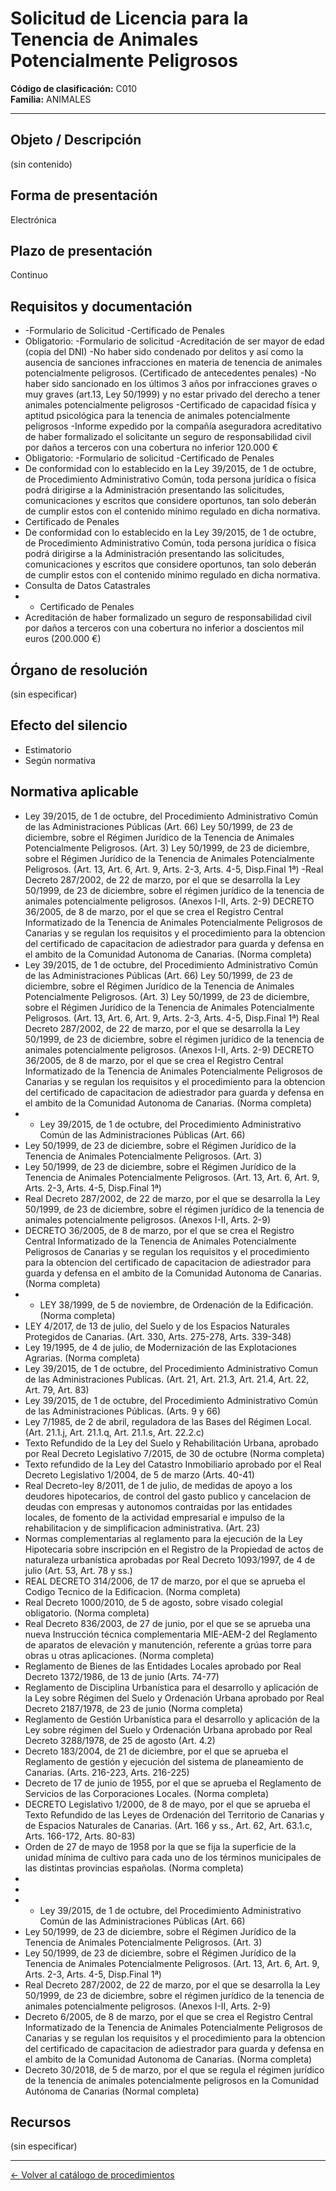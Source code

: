 # Solicitud de Licencia para la Tenencia de Animales Potencialmente Peligrosos

**Código de clasificación:** C010  
**Familia:** ANIMALES

---

## Objeto / Descripción

(sin contenido)

## Forma de presentación

Electrónica

## Plazo de presentación

Continuo

## Requisitos y documentación

- -Formulario de Solicitud
-Certificado de Penales
- Obligatorio:
-Formulario de solicitud
-Acreditación de ser mayor de edad (copia del DNI)
-No haber sido condenado por delitos y así como la ausencia de sanciones infracciones en materia de tenencia de animales potencialmente peligrosos. (Certificado de antecedentes penales)
-No haber sido sancionado en los últimos 3 años por infracciones graves o muy graves (art.13, Ley 50/1999) y no estar privado del derecho a tener animales potencialmente peligrosos
-Certificado de capacidad física y aptitud psicológica para la tenencia de animales potencialmente peligrosos
-Informe expedido por la compañía aseguradora acreditativo de haber formalizado el solicitante un seguro de responsabilidad civil por daños a terceros con una cobertura no inferior 120.000 €
- Obligatorio:
-Formulario de solicitud
-Certificado de Penales
- De conformidad con lo establecido en la Ley 39/2015, de 1 de octubre, de Procedimiento Administrativo Común, toda persona jurídica o física podrá dirigirse a la Administración presentando las solicitudes, comunicaciones y escritos que considere oportunos, tan solo deberán de cumplir estos con el contenido mínimo regulado en dicha normativa.
- Certificado de Penales
- De conformidad con lo establecido en la Ley 39/2015, de 1 de octubre, de Procedimiento Administrativo Común, toda persona jurídica o física podrá dirigirse a la Administración presentando las solicitudes, comunicaciones y escritos que considere oportunos, tan solo deberán de cumplir estos con el contenido mínimo regulado en dicha normativa.
- Consulta de Datos Catastrales
- - Certificado de Penales
- Acreditación de haber formalizado un seguro de responsabilidad civil por daños a terceros con una cobertura no inferior a doscientos mil euros (200.000 €)

## Órgano de resolución

(sin especificar)

## Efecto del silencio

- Estimatorio
- Según normativa

## Normativa aplicable

- Ley 39/2015, de 1 de octubre, del Procedimiento Administrativo Común de las Administraciones Públicas (Art. 66)
Ley 50/1999, de 23 de diciembre, sobre el Régimen Jurídico de la Tenencia de Animales Potencialmente Peligrosos. (Art. 3)
Ley 50/1999, de 23 de diciembre, sobre el Régimen Jurídico de la Tenencia de Animales Potencialmente Peligrosos. (Art. 13, Art. 6, Art. 9, Arts. 2-3, Arts. 4-5, Disp.Final 1ª)
-Real Decreto 287/2002, de 22 de marzo, por el que se desarrolla la Ley 50/1999, de 23 de diciembre, sobre el régimen jurídico de la tenencia de animales potencialmente peligrosos. (Anexos I-II, Arts. 2-9)
DECRETO 36/2005, de 8 de marzo, por el que se crea el Registro Central Informatizado de la Tenencia de Animales Potencialmente Peligrosos de Canarias y se regulan los requisitos y el procedimiento para la obtencion del certificado de capacitacion de adiestrador para guarda y defensa en el ambito de la Comunidad Autonoma de Canarias. (Norma completa)
- Ley 39/2015, de 1 de octubre, del Procedimiento Administrativo Común de las Administraciones Públicas (Art. 66)
Ley 50/1999, de 23 de diciembre, sobre el Régimen Jurídico de la Tenencia de Animales Potencialmente Peligrosos. (Art. 3)
Ley 50/1999, de 23 de diciembre, sobre el Régimen Jurídico de la Tenencia de Animales Potencialmente Peligrosos. (Art. 13, Art. 6, Art. 9, Arts. 2-3, Arts. 4-5, Disp.Final 1ª)
Real Decreto 287/2002, de 22 de marzo, por el que se desarrolla la Ley 50/1999, de 23 de diciembre, sobre el régimen jurídico de la tenencia de animales potencialmente peligrosos. (Anexos I-II, Arts. 2-9)
DECRETO 36/2005, de 8 de marzo, por el que se crea el Registro Central Informatizado de la Tenencia de Animales Potencialmente Peligrosos de Canarias y se regulan los requisitos y el procedimiento para la obtencion del certificado de capacitacion de adiestrador para guarda y defensa en el ambito de la Comunidad Autonoma de Canarias. (Norma completa)
- - Ley 39/2015, de 1 de octubre, del Procedimiento Administrativo Común de las Administraciones Públicas (Art. 66)
- Ley 50/1999, de 23 de diciembre, sobre el Régimen Jurídico de la Tenencia de Animales Potencialmente Peligrosos. (Art. 3)
- Ley 50/1999, de 23 de diciembre, sobre el Régimen Jurídico de la Tenencia de Animales Potencialmente Peligrosos. (Art. 13, Art. 6, Art. 9, Arts. 2-3, Arts. 4-5, Disp.Final 1ª)
- Real Decreto 287/2002, de 22 de marzo, por el que se desarrolla la Ley 50/1999, de 23 de diciembre, sobre el régimen jurídico de la tenencia de animales potencialmente peligrosos. (Anexos I-II, Arts. 2-9)
- DECRETO 36/2005, de 8 de marzo, por el que se crea el Registro Central Informatizado de la Tenencia de Animales Potencialmente Peligrosos de Canarias y se regulan los requisitos y el procedimiento para la obtencion del certificado de capacitacion de adiestrador para guarda y defensa en el ambito de la Comunidad Autonoma de Canarias. (Norma completa)
- - LEY 38/1999, de 5 de noviembre, de Ordenación de la Edificación. (Norma completa)
- LEY 4/2017, de 13 de julio, del Suelo y de los Espacios Naturales Protegidos de Canarias. (Art. 330, Arts. 275-278, Arts. 339-348)
- Ley 19/1995, de 4 de julio, de Modernización de las Explotaciones Agrarias. (Norma completa)
- Ley 39/2015, de 1 de octubre, del Procedimiento Administrativo Comun de las Administraciones Publicas. (Art. 21, Art. 21.3, Art. 21.4, Art. 22, Art. 79, Art. 83)
- Ley 39/2015, de 1 de octubre, del Procedimiento Administrativo Común de las Administraciones Públicas. (Arts. 9 y 66)
- Ley 7/1985, de 2 de abril, reguladora de las Bases del Régimen Local. (Art. 21.1.j, Art. 21.1.q, Art. 21.1.s, Art. 22.2.c)
- Texto Refundido de la Ley del Suelo y Rehabilitación Urbana, aprobado por Real Decreto Legislativo 7/2015, de 30 de octubre (Norma completa)
- Texto refundido de la Ley del Catastro Inmobiliario aprobado por el Real Decreto Legislativo 1/2004, de 5 de marzo (Arts. 40-41)
- Real Decreto-ley 8/2011, de 1 de julio, de medidas de apoyo a los deudores hipotecarios, de control del gasto publico y cancelacion de deudas con empresas y autonomos contraidas por las entidades locales, de fomento de la actividad empresarial e impulso de la rehabilitacion y de simplificacion administrativa. (Art. 23)
- Normas complementarias al reglamento para la ejecución de la Ley Hipotecaria sobre inscripción en el Registro de la Propiedad de actos de naturaleza urbanística aprobadas por Real Decreto 1093/1997, de 4 de julio (Art. 53, Art. 78 y ss.)
- REAL DECRETO 314/2006, de 17 de marzo, por el que se aprueba el Codigo Tecnico de la Edificacion. (Norma completa)
- Real Decreto 1000/2010, de 5 de agosto, sobre visado colegial obligatorio. (Norma completa)
- Real Decreto 836/2003, de 27 de junio, por el que se se aprueba una nueva Instrucción técnica complementaria MIE-AEM-2 del Reglamento de aparatos de elevación y manutención, referente a grúas torre para obras u otras aplicaciones. (Norma completa)
- Reglamento de Bienes de las Entidades Locales aprobado por Real Decreto 1372/1986, de 13 de junio (Arts. 74-77)
- Reglamento de Disciplina Urbanística para el desarrollo y aplicación de la Ley sobre Régimen del Suelo y Ordenación Urbana aprobado por Real Decreto 2187/1978, de 23 de junio (Norma completa)
- Reglamento de Gestión Urbanística para el desarrollo y aplicación de la Ley sobre régimen del Suelo y Ordenación Urbana aprobado por Real Decreto 3288/1978, de 25 de agosto (Art. 4.2)
- Decreto 183/2004, de 21 de diciembre, por el que se aprueba el Reglamento de gestión y ejecución del sistema de planeamiento de Canarias. (Arts. 216-223, Arts. 216-225)
- Decreto de 17 de junio de 1955, por el que se aprueba el Reglamento de Servicios de las Corporaciones Locales. (Norma completa)
- DECRETO Legislativo 1/2000, de 8 de mayo, por el que se aprueba el Texto Refundido de las Leyes de Ordenación del Territorio de Canarias y de Espacios Naturales de Canarias. (Art. 166 y ss., Art. 62, Art. 63.1.c, Arts. 166-172, Arts. 80-83)
- Orden de 27 de mayo de 1958 por la que se fija la superficie de la unidad mínima de cultivo para cada uno de los términos municipales de las distintas provincias españolas. (Norma completa)
- 
-
- - Ley 39/2015, de 1 de octubre, del Procedimiento Administrativo Común de las Administraciones Públicas (Art. 66)
- Ley 50/1999, de 23 de diciembre, sobre el Régimen Jurídico de la Tenencia de Animales Potencialmente Peligrosos. (Art. 3)
- Ley 50/1999, de 23 de diciembre, sobre el Régimen Jurídico de la Tenencia de Animales Potencialmente Peligrosos. (Art. 13, Art. 6, Art. 9, Arts. 2-3, Arts. 4-5, Disp.Final 1ª)
- Real Decreto 287/2002, de 22 de marzo, por el que se desarrolla la Ley 50/1999, de 23 de diciembre, sobre el régimen jurídico de la tenencia de animales potencialmente peligrosos. (Anexos I-II, Arts. 2-9)
- Decreto 6/2005, de 8 de marzo, por el que se crea el Registro Central Informatizado de la Tenencia de Animales Potencialmente Peligrosos de Canarias y se regulan los requisitos y el procedimiento para la obtencion del certificado de capacitacion de adiestrador para guarda y defensa en el ambito de la Comunidad Autonoma de Canarias. (Norma completa)
- Decreto 30/2018, de 5 de marzo, por el que se regula el régimen jurídico de la tenencia de animales potencialmente peligrosos en la Comunidad Autónoma de Canarias (Normal completa)

## Recursos

(sin especificar)

---

[← Volver al catálogo de procedimientos](../procedimientos.md)
